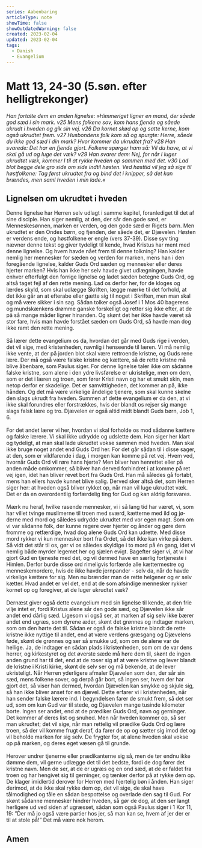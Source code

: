 ```yaml
---
series: Aabenbaring
articleType: note
showTime: false
showOutdatedWarning: false
created: 2023-02-04
updated: 2023-02-04
tags:
  - Danish
  - Evangelium
---
```


# Matt 13, 24-30 (5.søn. efter helligtrekonger)
*Han fortalte dem en anden lignelse: »Himmeriget ligner en mand, der såede god sæd i sin mark. v25 Mens folkene sov, kom hans fjende og såede ukrudt i hveden og gik sin vej. v26 Da kornet skød op og satte kerne, kom også ukrudtet frem. v27 Husbondens folk kom så og spurgte: Herre, såede du ikke god sæd i din mark? Hvor kommer da ukrudtet fra? v28 Han svarede: Det har en fjende gjort. Folkene spørger ham så: Vil du have, at vi skal gå ud og luge det væk? v29 Han svarer dem: Nej, for når I luger ukrudtet væk, kommer I til at rykke hveden op sammen med det. v30 Lad blot begge dele gro side om side indtil høsten. Ved høsttid vil jeg så sige til høstfolkene: Tag først ukrudtet fra og bind det i knipper, så det kan brændes, men saml hveden i min lade.«*

## Lignelsen om ukrudtet i hveden
Denne lignelse har Herren selv udlagt i samme kapitel, foranlediget til det af sine disciple. Han siger nemlig, at den, der sår den gode sæd, er Menneskesønnen, marken er verden, og den gode sæd er Rigets børn. Men ukrudtet er den Ondes børn, og fjenden, der såede det, er Djævelen. Høsten er verdens ende, og høstfolkene er engle (vers 37-39). Disse syv ting nævner denne tekst og giver tydeligt til kende, hvad Kristus har ment med denne lignelse. Og hvem havde nået frem til denne tolkning? Han kalder nemlig her mennesker for sæden og verden for marken, mens han i den foregående lignelse, kalder Guds Ord sæden og mennesker eller deres hjerter marken? Hvis han ikke her selv havde givet udlægningen, havde enhver efterfulgt den forrige lignelse og ladet sæden betegne Guds Ord, og altså taget fejl af den rette mening. Lad os derfor her, for de kloges og lærdes skyld, som skal udlægge Skriften, lægge mærke til det forhold, at det ikke går an at efterabe eller gætte sig til noget i Skriften, men man skal og må være sikker i sin sag. Sådan tolker også Josef i 1 Mos 40 bagerens og mundskænkens drømme ganske forskelligt og retter sig ikke efter, at de på så mange måder ligner hinanden. Og skønt det her ikke havde været så stor fare, hvis man havde forstået sæden om Guds Ord, så havde man dog ikke ramt den rette mening.  
&nbsp;  
Så lærer dette evangelium os da, hvordan det går med Guds rige i verden, det vil sige, med kristenheden, navnlig i henseende til læren. Vi må nemlig ikke vente, at der på jorden blot skal være rettroende kristne, og Guds rene lære. Der må også være falske kristne og kættere, så de rette kristne må blive åbenbare, som Paulus siger. For denne lignelse taler ikke om sådanne falske kristne, som alene i den ydre livsførelse er ukristelige, men om dem, som er det i læren og troen, som fører Kristi navn og har et smukt skin, men netop derfor er skadelige. Det er samvittigheden, det kommer an på, ikke hånden. Og det må være virkelige åndelige tjenere, som skal kunne skelne den slags ukrudt fra hveden. Summen af dette evangelium er da den, at vi ikke skal forundres eller for­strækkes, hvis der blandt os rejser sig man­ge slags falsk lære og tro. Djævelen er også altid midt blandt Guds børn, Job 1, 6.  
&nbsp;  
For det andet lærer vi her, hvordan vi skal forholde os mod sådanne kæt­tere og falske lærere. Vi skal ikke ud­rydde og udslette dem. Han siger her klart og tydeligt, at man skal lade ukrudtet vokse sammen med hveden. Man skal ikke bruge noget andet end Guds Ord her. For det går sådan til i disse sager, at den, som er vildfarende i dag, i morgen kan komme på ret vej. Hvem ved, hvornår Guds Ord vil røre hans hjerte? Men bliver han henrettet eller på anden måde omkommer, så bliver han derved forhindret i at komme på ret vej igen, idet han bliver revet bort fra Guds Ord. Han må således gå fortabt, mens han ellers havde kun­net blive salig. Derved sker altså det, som Herren siger her: at hveden også bliver rykket op, når man vil luge ukrudtet væk. Det er da en overordentlig forfærdelig ting for Gud og kan aldrig forsvares.  
&nbsp;  
Mærk nu heraf, hvilke rasende men­nesker, vi i så lang tid har været, vi, som har villet tvinge muslimerne til troen med sværd, kætterne med ild og jø­derne med mord og således udrydde ukrudtet med vor egen magt. Som om vi var sådanne folk, der kunne regere over hjer­ter og ånder og gøre dem fromme og retfærdige, hvad dog alene Guds Ord kan udrette. Med disse mord rykker vi kun mennesker bort fra Ordet, så det ikke kan virke på dem. Så vidt det står til os, gør vi os således skyldige i to mord på én gang, idet vi nemlig både myrder lege­met her og sjælen evigt. Bagefter siger vi, at vi har gjort Gud en tjeneste med det, og vil dermed have en særlig fortjeneste i Himlen. Derfor burde disse ord rimeligvis forfærde alle kættermestre og menneskemordere, hvis de ikke havde jernpander - selv da, når de havde virkelige kættere for sig. Men nu brænder man de rette helgener og er selv kætter. Hvad andet er vel det, end at de som afsindige mennesker rykker kornet op og foregiver, at de luger ukrudtet væk?  
&nbsp;  
Dernæst giver også dette evangelium med sin lignelse til kende, at den frie vilje intet er, fordi Kristus alene sår den gode sæd, og Djævelen ikke sår andet end dårlig sæd. Ligesom vi også ser, at marken af sig selv ikke bærer andet end ugræs, som dyrene æder, skønt det grønnes og indtager marken, som om den hørte det til. Sådan er også de falske kristne blandt de rette kristne ikke nyt­tige til andet, end at være verdens græs­gang og Djævelens føde, skønt de grøn­nes og ser så smukke ud, som om de alene var de hellige. Ja, de indtager en sådan plads i kristenheden, som om de var dens her­rer, og kirkestyret og det øverste sæde må høre dem til, skønt de ingen anden grund har til det, end at de roser sig af at være kristne og lever blandt de kristne i Kristi kirke, skønt de selv ser og må bekende, at de lever ukristeligt. Når Herren yderligere afmaler Djævelen som den, der sår sin sæd, mens folkene sover, og derpå går bort, så ingen ser, hvem der har gjort det, så viser han dermed, hvordan Djævelen kan smykke og skjule sig, så han ikke bliver anset for en djævel. Dette erfarer vi i kristenheden, når han sender falske læ­rere ind. I begyndelsen farer de smukt frem, så det ser ud, som om kun Gud var til stede, og Djævelen mange tusinde kilometer borte. Ingen ser andet, end at de prædiker Guds Ord, navn og gerninger. Det kommer af deres list og snuhed. Men når hveden kommer op, så ser man ukrudtet; det vil sige, når man rettelig vil prædike Guds Ord og lære troen, så der vil komme frugt deraf, da farer de op og sætter sig imod det og vil beholde marken for sig selv. De frygter for, at alene hveden skal vokse op på marken, og deres eget væsen gå til grunde.  
&nbsp;  
Herover undrer tjenerne eller præ­dikanterne sig så, men de tør endnu ikke dømme dem, vil gerne udlægge det til det bedste, fordi de dog fører det kristne navn. Men de ser, at de er ugræs og en ond sæd, at de er faldet fra troen og har hengivet sig til gerninger, og tænker derfor på at rykke dem op. De klager imidlertid derover for Herren med hjertelig bøn i ånden. Han siger derimod, at de ikke skal rykke dem op, det vil sige, de skal have tålmodighed og tåle en sådan bespottelse og overlade den sag til Gud. For skønt sådanne mennesker hindrer hveden, så gør de dog, at den ser langt herligere ud ved siden af ugræsset, sådan som også Paulus siger i 1 Kor 11, 19: ”Der må jo også være partier hos jer, så man kan se, hvem af jer der er til at stole på!” Det må være nok herom.

## Amen
<!-- 
Dr. Martin Luther's Church-Postil 
Original source: https://www.lutherdansk.dk
by Priest Finn B. Andersen.
Copied and processed into md-format 
by lovkyndig 2023.
-->